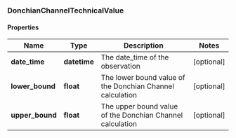 ### DonchianChannelTechnicalValue

#### Properties
Name | Type | Description | Notes
------------ | ------------- | ------------- | -------------
**date_time** | **datetime** | The date_time of the observation | [optional] 
**lower_bound** | **float** | The lower bound value of the Donchian Channel calculation | [optional] 
**upper_bound** | **float** | The upper bound value of the Donchian Channel calculation | [optional] 



